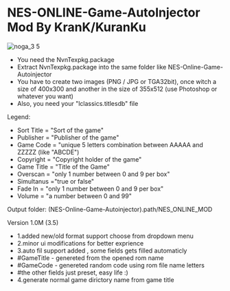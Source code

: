 # NES-ONLINE-Game-AutoInjector Mod By KranK/KuranKu
![noga_3 5](https://user-images.githubusercontent.com/43298952/46807664-c29b8680-cd6a-11e8-9010-7ec49169087d.png)

- You need the NvnTexpkg.package
- Extract NvnTexpkg.package into the same folder like NES-Online-Game-Autoinjector
- You have to create two images (PNG / JPG or TGA32bit), once witch a size of 400x300 and another in the size of 355x512 (use Photoshop or whatever you want)
- Also, you need your "lclassics.titlesdb" file


Legend:

- Sort Title = "Sort of the game"
- Publisher = "Publisher of the game"
- Game Code = "unique 5 letters combination between AAAAA and ZZZZZ (like "ABCDE")
- Copyright = "Copyright holder of the game"
- Game Title = "Title of the Game"
- Overscan = "only 1 number between 0 and 9 per box"
- Simultanus ="true or false"
- Fade In = "only 1 number between 0 and 9 per box"
- Volume = "a number between 0 and 99"

Output folder: (NES-Online-Game-Autoinjector).path/NES_ONLINE_MOD

Version 1.0M (3.5)

- 1.added new/old format support choose from dropdown menu
- 2.minor ui modifications for better exprience 
- 3.auto fil support added , some fields gets filled automaticly
- #GameTitle - genereted from the opened rom name 
- #GameCode - genereted random code using rom file name letters
- #the other fields just preset, easy life :)
- 4.generate normal game dirictory name from game title
